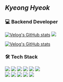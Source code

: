 ## *Kyeong Hyeok*


### 💻 Backend Developer
[![Velog's GitHub stats](https://velog-readme-stats.vercel.app/api/badge?name=Velog)](https://velog.io/@koeyhk) 
[<img src="https://img.shields.io/badge/Tistory-000000?style=square&logo=tistory&logoColor=white"/>](https://koeyhk.tistory.com/)
 
[![Velog's GitHub stats](https://velog-readme-stats.vercel.app/api?name=koeyhk)](https://github.com/eungyeole/velog-readme-stats)


### 🛠 Tech Stack
<p>
<img src="https://img.shields.io/badge/Java-007396?style=flat-square&logo=java&logoColor=white">
<img src="https://img.shields.io/badge/Spring Boot-6DB33F?style=flat-square&logo=springboot&logoColor=white"/>  
<img src="https://img.shields.io/badge/Docker-2496ED?style=flat-square&logo=Docker&logoColor=white"/>
<img src="https://img.shields.io/badge/kubernetes-326CE5?style=flat-square&logo=kubernetes&logoColor=white"/>
<img src="https://img.shields.io/badge/jenkins-D24939?style=flat-square&logo=jenkins&logoColor=white"/>
<img src="https://img.shields.io/badge/Amazon AWS-232F3E?style=flat-square&logo=amazonaws&logoColor=white"/><br>
<img src="https://img.shields.io/badge/Redis-DC382D?style=flat-square&logo=Redis&logoColor=white">
<img src="https://img.shields.io/badge/MySQL-4479A1?style=flat-square&logo=MySQL&logoColor=white">
<img src="https://img.shields.io/badge/MariaDB-003545?style=flat-square&logo=mariaDB&logoColor=white">
<img src="https://img.shields.io/badge/postgresql-4169E1?style=flat-square&logo=postgresql&logoColor=white">
<img src="https://img.shields.io/badge/mongodb-47A248?style=flat-square&logo=mongodb&logoColor=white">


<!--
**kyeong-hyeok/kyeong-hyeok** is a ✨ _special_ ✨ repository because its `README.md` (this file) appears on your GitHub profile.

Here are some ideas to get you started:

- 🔭 I’m currently working on ...
- 🌱 I’m currently learning ...
- 👯 I’m looking to collaborate on ...
- 🤔 I’m looking for help with ...
- 💬 Ask me about ...
- 📫 How to reach me: ...
- 😄 Pronouns: ...
- ⚡ Fun fact: ...
-->
